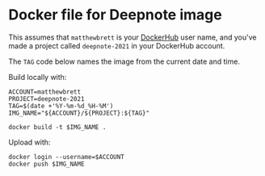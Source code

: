 # Docker file for Deepnote image

This assumes that `matthewbrett` is your [DockerHub](https://hub.docker.com)
user name, and you've made a project called `deepnote-2021` in your DockerHub
account.

The `TAG` code below names the image from the current date and time.

Build locally with:

```
ACCOUNT=matthewbrett
PROJECT=deepnote-2021
TAG=$(date +'%Y-%m-%d_%H-%M')
IMG_NAME="${ACCOUNT}/${PROJECT}:${TAG}"

docker build -t $IMG_NAME .
```

Upload with:

```
docker login --username=$ACCOUNT
docker push $IMG_NAME
```

